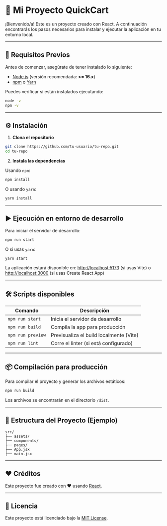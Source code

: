 # 🚀 Mi Proyecto QuickCart

¡Bienvenido/a! Este es un proyecto creado con React. A continuación encontrarás los pasos necesarios para instalar y ejecutar la aplicación en tu entorno local.

---

## 🧰 Requisitos Previos

Antes de comenzar, asegúrate de tener instalado lo siguiente:

- [Node.js](https://nodejs.org/) (versión recomendada: **>= 16.x**)
- [npm](https://www.npmjs.com/) o [Yarn](https://yarnpkg.com/)

Puedes verificar si están instalados ejecutando:

```bash
node -v
npm -v
```

---

## ⚙️ Instalación

1. **Clona el repositorio**

```bash
git clone https://github.com/tu-usuario/tu-repo.git
cd tu-repo
```

2. **Instala las dependencias**

Usando `npm`:

```bash
npm install
```

O usando `yarn`:

```bash
yarn install
```

---

## ▶️ Ejecución en entorno de desarrollo

Para iniciar el servidor de desarrollo:

```bash
npm run start
```

O si usas `yarn`:

```bash
yarn start
```

La aplicación estará disponible en: [http://localhost:5173](http://localhost:5173) (si usas Vite) o [http://localhost:3000](http://localhost:3000) (si usas Create React App)

---

## 🛠️ Scripts disponibles

| Comando         | Descripción                        |
|-----------------|------------------------------------|
| `npm run start`   | Inicia el servidor de desarrollo   |
| `npm run build` | Compila la app para producción     |
| `npm run preview` | Previsualiza el build localmente (Vite) |
| `npm run lint`  | Corre el linter (si está configurado) |

---

## 📦 Compilación para producción

Para compilar el proyecto y generar los archivos estáticos:

```bash
npm run build
```

Los archivos se encontrarán en el directorio `/dist`.

---

## 📁 Estructura del Proyecto (Ejemplo)

```
src/
├── assets/
├── components/
├── pages/
├── App.jsx
├── main.jsx
```

---

## ❤️ Créditos

Este proyecto fue creado con ❤️ usando [React](https://reactjs.org/).

---

## 📝 Licencia

Este proyecto está licenciado bajo la [MIT License](LICENSE).
